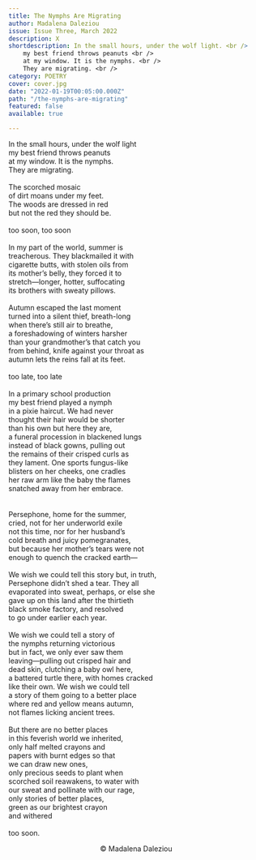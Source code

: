 ```yaml
---
title: The Nymphs Are Migrating
author: Madalena Daleziou
issue: Issue Three, March 2022
description: X
shortdescription: In the small hours, under the wolf light. <br />
    my best friend throws peanuts <br />
    at my window. It is the nymphs. <br />
    They are migrating. <br />
category: POETRY
cover: cover.jpg
date: "2022-01-19T00:05:00.000Z"
path: "/the-nymphs-are-migrating"
featured: false
available: true

---
```


In the small hours, under the wolf light <br />
my best friend throws peanuts <br />
at my window. It is the nymphs. <br />
They are migrating. <br />
<br />
The scorched mosaic <br />
of dirt moans under my feet. <br />
The woods are dressed in red <br /> 
but not the red they should be. <br />
<br />
too soon, too soon <br />
<br />
In my part of the world, summer is <br /> 
treacherous. They blackmailed it with <br />
cigarette butts, with stolen oils from <br />
its mother’s belly, they forced it to <br /> 
stretch—longer, hotter, suffocating <br /> 
its brothers with sweaty pillows. <br />
<br />
Autumn escaped the last moment <br />
turned into a silent thief, breath-long <br />
when there’s still air to breathe, <br />
a foreshadowing of winters harsher <br />
than your grandmother’s that catch you <br />
from behind, knife against your throat as <br />
autumn lets the reins fall at its feet. <br />
<br />
too late, too late <br />
<br />
In a primary school production <br />
my best friend played a nymph <br /> 
in a pixie haircut. We had never <br /> 
thought their hair would be shorter <br /> 
than his own but here they are, <br />
a funeral procession in blackened lungs <br />
instead of black gowns, pulling out <br />
the remains of their crisped curls as <br /> 
they lament. One sports fungus-like <br />
blisters on her cheeks, one cradles <br />
her raw arm like the baby the flames <br />
snatched away from her embrace. <br />  
<br />
Persephone, home for the summer, <br /> 
cried, not for her underworld exile <br /> 
not this time, nor for her husband’s <br />
cold breath and juicy pomegranates, <br /> 
but because her mother’s tears were not <br /> 
enough to quench the cracked earth— <br />
<br />
We wish we could tell this story but, in truth, <br />
Persephone didn’t shed a tear. They all <br />
evaporated into sweat, perhaps, or else she <br /> 
gave up on this land after the thirtieth <br /> 
black smoke factory, and resolved <br /> 
to go under earlier each year. <br />
<br />
We wish we could tell a story of <br /> 
the nymphs returning victorious <br />
but in fact, we only ever saw them <br />
leaving—pulling out crisped hair and <br /> 
dead skin, clutching a baby owl here, <br />
a battered turtle there, with homes cracked <br />
like their own. We wish we could tell <br />
a story of them going to a better place <br />
where red and yellow means autumn, <br /> 
not flames licking ancient trees. <br />
<br />
But there are no better places <br /> 
in this feverish world we inherited, <br /> 
only half melted crayons and <br />
papers with burnt edges so that <br />
we can draw new ones, <br />
only precious seeds to plant when <br /> 
scorched soil reawakens, to water with <br />
our sweat and pollinate with our rage, <br />
only stories of better places, <br /> 
green as our brightest crayon <br />
and withered <br /> 
<br />
too soon. <br />


<p style="text-align: center;">© Madalena Daleziou</p>